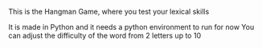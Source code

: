 This is the Hangman Game, where you test your lexical skills

It is made in Python and it needs a python environment to run for now
You can adjust the difficulty of the word from 2 letters up to 10

